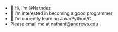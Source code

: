 - 👋 Hi, I’m @Natndez
- 👀 I’m interested in becoming a good programmer
- 🌱 I’m currently learning Java/Python/C
- Please email me at nathanf@andrews.edu

<!---
Natndez/Natndez is a ✨ special ✨ repository because its `README.md` (this file) appears on your GitHub profile.
You can click the Preview link to take a look at your changes.
--->
